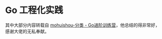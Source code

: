 # Go 工程化实践

其中大部分内容转载自 [mohuishou-分类 - Go进阶训练营](https://lailin.xyz/categories/Go%E8%BF%9B%E9%98%B6%E8%AE%AD%E7%BB%83%E8%90%A5/)，他总结的得非常好，感谢大佬的无私奉献。
